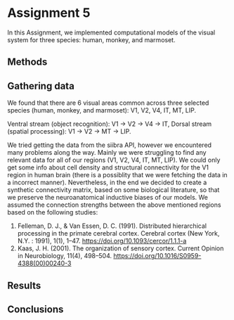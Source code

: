 # Assignment 5 

In this Assignment, we implemented computational models of the visual system for three species: human, monkey, and marmoset.

## Methods 

## Gathering data

We found that there are 6 visual areas common across three selected species (human, monkey, and marmoset): V1, V2, V4, IT, MT, LIP.

Ventral stream (object recognition): V1 -> V2 -> V4 -> IT, 
Dorsal stream (spatial processing): V1 -> V2 -> MT -> LIP.

We tried getting the data from the siibra API, however we encountered many problems along the way. Mainly we were struggling to find any relevant data for all of our regions (V1, V2, V4, IT, MT, LIP). We could only get some info about cell density and structural connectivity for the V1 region in human brain (there is a possiblity that we were fetching the data in a incorrect manner). Nevertheless, in the end we decided to create a synthetic connectivity matrix, based on some biological literature, so that we preserve the neuroanatomical inductive biases of our models.
We assumed the connection strengths between the above mentioned regions based on the following studies:
1) Felleman, D. J., & Van Essen, D. C. (1991). Distributed hierarchical processing in the primate cerebral cortex. Cerebral cortex (New York, N.Y. : 1991), 1(1), 1–47. https://doi.org/10.1093/cercor/1.1.1-a
2) Kaas, J. H. (2001). The organization of sensory cortex. Current Opinion in Neurobiology, 11(4), 498–504. https://doi.org/10.1016/S0959-4388(00)00240-3




## Results

## Conclusions